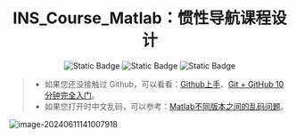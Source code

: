 <div align="center">
    <a name="Top"></a>
	<h1>INS_Course_Matlab：惯性导航课程设计</h1>
    <img alt="Static Badge" src="https://img.shields.io/badge/QQ-1482275402-red">
    <img alt="Static Badge" src="https://img.shields.io/badge/%E5%BE%AE%E4%BF%A1-lizhengxiao99-green">
    <img alt="Static Badge" src="https://img.shields.io/badge/Email-dauger%40126.com-brown">
</div>

> * 如果您还没接触过 Github，可以看看：[Github上手](https://github.com/LiZhengXiao99/Navigation-Learning/blob/main/心得体会/Github使用指南.md)、[Git + GitHub 10分钟完全入门](https://www.bilibili.com/video/BV1KD4y1S7FL)。
> * 如果您打开时中文乱码，可以参考：[Matlab不同版本之间的乱码问题](https://zhuanlan.zhihu.com/p/590985353)。

![image-20240611141007918](https://pic-bed-1316053657.cos.ap-nanjing.myqcloud.com/img/image-20240611141007918.png)
